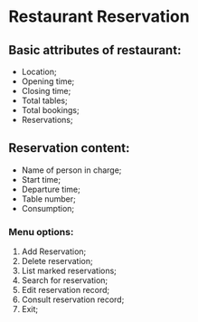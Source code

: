 # Restaurant Reservation

## Basic attributes of restaurant:
- Location;
- Opening time;
- Closing time;
- Total tables;
- Total bookings;
- Reservations;

## Reservation content: 
- Name of person in charge;
- Start time;
- Departure time;
- Table number;
- Consumption;

### Menu options:
1. Add Reservation;
2. Delete reservation;
3. List marked reservations;
4. Search for reservation;
5. Edit reservation record;
6. Consult reservation record;
7. Exit;

